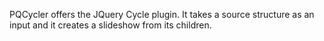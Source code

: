 PQCycler offers the JQuery Cycle plugin. It takes a source structure as an input and it creates a slideshow from its children.